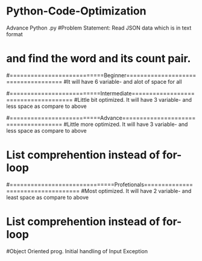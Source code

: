# Python-Code-Optimization
Advance Python .py
#Problem Statement: Read JSON data which is in text format
#                  and find the word and its count pair.
#===========================Beginner====================================
#It will have 6 variable- and alot of space for all

#==========================Intermediate=====================================
#Little bit optimized. It will have 3 variable- and less space as compare to above

#==========================Advance=====================================
#Little more optimized. It will have 3 variable- and less space as compare to above
# List comprehention instead of for-loop

#==============================Profetionals===================================
#Most optimized. It will have 2 variable- and least space as compare to above
# List comprehention instead of for-loop
#Object Oriented prog. Initial handling of Input Exception
